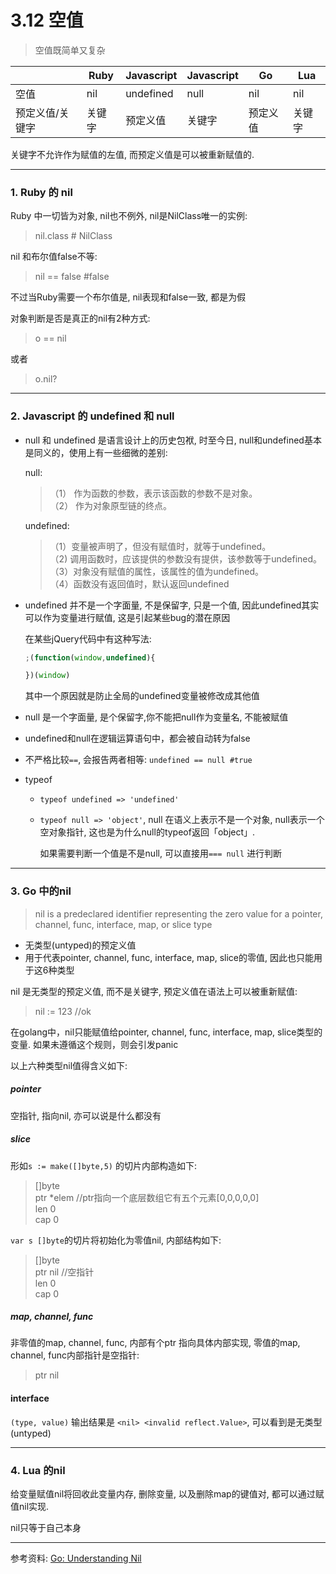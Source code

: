 # 3.12 空值

> 空值既简单又复杂

|                 | Ruby   | Javascript | Javascript | Go       | Lua    |
|-----------------|--------|------------|------------|----------|--------|
| 空值            | nil    | undefined  | null       | nil      | nil    |
| 预定义值/关键字 | 关键字 | 预定义值   | 关键字     | 预定义值 | 关键字 |

 关键字不允许作为赋值的左值, 而预定义值是可以被重新赋值的.

---

### 1. Ruby 的 nil

Ruby 中一切皆为对象, nil也不例外, nil是NilClass唯一的实例:

> nil.class # NilClass

nil 和布尔值false不等:

> nil == false #false

不过当Ruby需要一个布尔值是, nil表现和false一致, 都是为假

对象判断是否是真正的nil有2种方式:

> o == nil

或者

> o.nil?

---

### 2. Javascript 的 undefined 和 null

* null 和 undefined 是语言设计上的历史包袱, 时至今日, null和undefined基本是同义的，使用上有一些细微的差别:

  null:

  >（1） 作为函数的参数，表示该函数的参数不是对象。  
  >（2） 作为对象原型链的终点。

  undefined:

  >（1）变量被声明了，但没有赋值时，就等于undefined。  
  >（2) 调用函数时，应该提供的参数没有提供，该参数等于undefined。  
  >（3）对象没有赋值的属性，该属性的值为undefined。  
  >（4）函数没有返回值时，默认返回undefined


* undefined 并不是一个字面量, 不是保留字, 只是一个值, 因此undefined其实可以作为变量进行赋值, 这是引起某些bug的潜在原因

  在某些jQuery代码中有这种写法:

  ```javascript
  ;(function(window,undefined){

  })(window)
  ```
  其中一个原因就是防止全局的undefined变量被修改成其他值

* null 是一个字面量, 是个保留字,你不能把null作为变量名, 不能被赋值

* undefined和null在逻辑运算语句中，都会被自动转为false

* 不严格比较`==`, 会报告两者相等: `undefined == null #true`

* typeof

  * `typeof undefined => 'undefined'`
  * `typeof null => 'object'`, null 在语义上表示不是一个对象, null表示一个空对象指针, 这也是为什么null的typeof返回「object」.

    如果需要判断一个值是不是null, 可以直接用`=== null` 进行判断

---

### 3. Go 中的nil

> nil is a predeclared identifier representing the zero value for a pointer, channel, func, interface, map, or slice type

* 无类型(untyped)的预定义值
* 用于代表pointer, channel, func, interface, map, slice的零值, 因此也只能用于这6种类型

nil 是无类型的预定义值, 而不是关键字, 预定义值在语法上可以被重新赋值:

> nil := 123 //ok

在golang中，nil只能赋值给pointer, channel, func, interface, map, slice类型的变量. 如果未遵循这个规则，则会引发panic

以上六种类型nil值得含义如下:

##### pointer

空指针, 指向nil, 亦可以说是什么都没有

##### slice

形如`s := make([]byte,5)` 的切片内部构造如下:

>[]byte  
>ptr *elem //ptr指向一个底层数组它有五个元素[0,0,0,0,0]  
>len 0  
>cap 0

`var s []byte`的切片将初始化为零值nil, 内部结构如下:

>[]byte  
>ptr nil //空指针  
>len 0  
>cap 0

##### map, channel, func

非零值的map, channel, func, 内部有个ptr 指向具体内部实现, 零值的map, channel, func内部指针是空指针:

>ptr nil

#### interface

`(type, value)` 输出结果是 `<nil> <invalid reflect.Value>`, 可以看到是无类型(untyped)

---

### 4. Lua 的nil

给变量赋值nil将回收此变量内存, 删除变量, 以及删除map的键值对, 都可以通过赋值nil实现.

nil只等于自己本身

---

参考资料: [Go: Understanding Nil](https://speakerdeck.com/campoy/understanding-nil)
